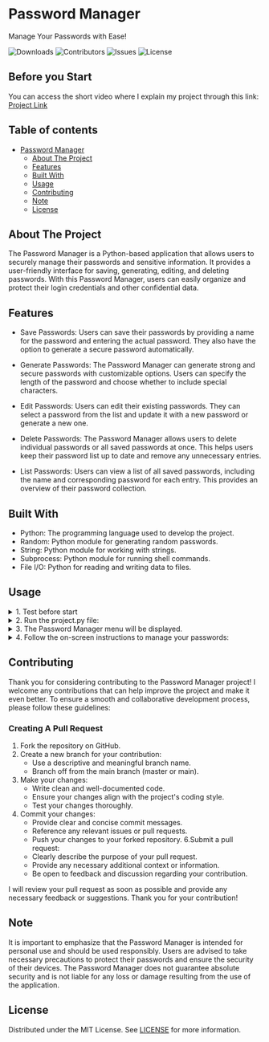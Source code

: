 # Password Manager
Manage Your Passwords with Ease!

![Downloads](https://img.shields.io/github/downloads/malii0/cs50p/total) ![Contributors](https://img.shields.io/github/contributors/malii0/cs50p?color=dark-green) ![Issues](https://img.shields.io/github/issues/malii0/cs50p) ![License](https://img.shields.io/github/license/malii0/cs50p) 
## Before you Start
You can access the short video where I explain my project through this link: [Project Link](https://youtu.be/gFjPwhb2cC4)


## Table of contents

- [Password Manager](#password-manager)
  - [About The Project](#about-the-project)
  - [Features](#features)
  - [Built With](#built-with)
  - [Usage](#usage)
  - [Contributing](#contributing)
  - [Note](#note)
  - [License](#license)

## About The Project

The Password Manager is a Python-based application that allows users to securely manage their passwords and sensitive information. It provides a user-friendly interface for saving, generating, editing, and deleting passwords. With this Password Manager, users can easily organize and protect their login credentials and other confidential data.


## Features

- Save Passwords: Users can save their passwords by providing a name for the password and entering the actual password. They also have the option to generate a secure password automatically.

- Generate Passwords: The Password Manager can generate strong and secure passwords with customizable options. Users can specify the length of the password and choose whether to include special characters.

- Edit Passwords: Users can edit their existing passwords. They can select a password from the list and update it with a new password or generate a new one.

- Delete Passwords: The Password Manager allows users to delete individual passwords or all saved passwords at once. This helps users keep their password list up to date and remove any unnecessary entries.

- List Passwords: Users can view a list of all saved passwords, including the name and corresponding password for each entry. This provides an overview of their password collection.

## Built With

- Python: The programming language used to develop the project.
- Random: Python module for generating random passwords.
- String: Python module for working with strings.
- Subprocess: Python module for running shell commands.
- File I/O: Python for reading and writing data to files.


## Usage
<details>
<summary>1. Test before start </summary>

  - If not installed, install pytest before testing
       ```bash
         pip install pytest
       ```
  - After the installation, you can test
       ```bash
         pytest test_project.py
       ```
</details>

<details>
<summary>2. Run the project.py file:</summary>

   ```bash
     python project.py
   ```
</details>

<details>
<summary>3. The Password Manager menu will be displayed.</summary>

</details>

<details>
<summary>4. Follow the on-screen instructions to manage your passwords:</summary>

 - List saved passwords, save new passwords, generate new passwords, edit passwords, and delete passwords.
   - You can see the main menu when you start the program.
   
       ```bash
         ================
         Password Manager
         ================
         [1] List saved passwords
         [2] Save new password
         [3] Generate new password
         [4] Quit Program
         ================
         Select the option you want to do (You can always go back by pressing CTRL+D): 
       ```
    - You can save your new passwords on the "Save new password" menu.
   
       ```bash
       ================
       Password Manager
       ================
       [1] List saved passwords
       [2] Save new password
       [3] Generate new password
       [4] Quit Program
       ================
       Select the option you want to do (You can always go back by pressing CTRL+D):
       What is your password name?: your_password_name
       What is your password? (If you want to generate a new one, type 'g'): your_password
        ```
   - Now you can see your saved passwords on the "Saved Passwords" menu.
       ```bash
       ================
       Saved Passwords
       ================
       1 your_password_name - your_password
       ================
       [1] Edit password
       [2] Delete Password
       [3] Back to Menu
       ================
       Select the option you want to do:
        ```
    - You can edit your passwords on the "Saved Passwords" menu. (Option 1)
   
       ```bash
       ================
       Saved Passwords
       ================
       1 your_password_name - your_password
       ================
       Enter the line number you want to edit: 1
       What is your new password (If you want to generate new one, type 'g'): your_edited_password

       Password Edited
        ```
   - You can delete your password or passwords on the "Saved Passwords" menu. (Option 2)
       ```bash
       ================
       Saved Passwords
       ================
       1 your_password_name - your_edited_password
       ================
       Enter the line number you want to delete (If you want to delete all type '0'): 1
       

       Password Deleted
        ```
    - You can generate new passwords on the "Generate new password" menu or whenever you are asked to enter a password.
       ```bash
       ================
       Password Manager
       ================
       [1] List saved passwords
       [2] Save new password
       [3] Generate new password
       [4] Quit Program
       ================
       Select the option you want to do (You can always go back by pressing CTRL+D):
       Do you want a special character in the password [Y(y)/N(n)]: y
       Enter the password length: 13


       Generated Password: ci%z0h_@ib2YW
        ```
</details>

## Contributing

Thank you for considering contributing to the Password Manager project! I welcome any contributions that can help improve the project and make it even better. To ensure a smooth and collaborative development process, please follow these guidelines:

### Creating A Pull Request

1. Fork the repository on GitHub.
2. Create a new branch for your contribution:
   - Use a descriptive and meaningful branch name.
   - Branch off from the main branch (master or main).
3. Make your changes:
   - Write clean and well-documented code.
   - Ensure your changes align with the project's coding style.
   - Test your changes thoroughly.
4. Commit your changes:
   - Provide clear and concise commit messages.
   - Reference any relevant issues or pull requests.
   - Push your changes to your forked repository.
6.Submit a pull request:
   - Clearly describe the purpose of your pull request.
   - Provide any necessary additional context or information.
   - Be open to feedback and discussion regarding your contribution.

I will review your pull request as soon as possible and provide any necessary feedback or suggestions. Thank you for your contribution!

## Note

It is important to emphasize that the Password Manager is intended for personal use and should be used responsibly. Users are advised to take necessary precautions to protect their passwords and ensure the security of their devices. The Password Manager does not guarantee absolute security and is not liable for any loss or damage resulting from the use of the application.

  
## License

Distributed under the MIT License. See [LICENSE](https://github.com/malii0/cs50p/blob/main/LICENSE) for more information.
